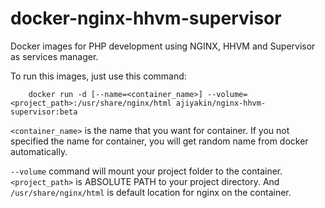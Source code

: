 # docker-nginx-hhvm-supervisor

Docker images for PHP development using NGINX, HHVM and Supervisor as services manager.

To run this images, just use this command:


        docker run -d [--name=<container_name>] --volume=<project_path>:/usr/share/nginx/html ajiyakin/nginx-hhvm-supervisor:beta


`<container_name>` is the name that you want for container. If you not specified
the name for container, you will get random name from docker automatically.


`--volume` command will mount your project folder to the container.
`<project_path>` is ABSOLUTE PATH to your project directory. And
`/usr/share/nginx/html` is default location for nginx on the container.
